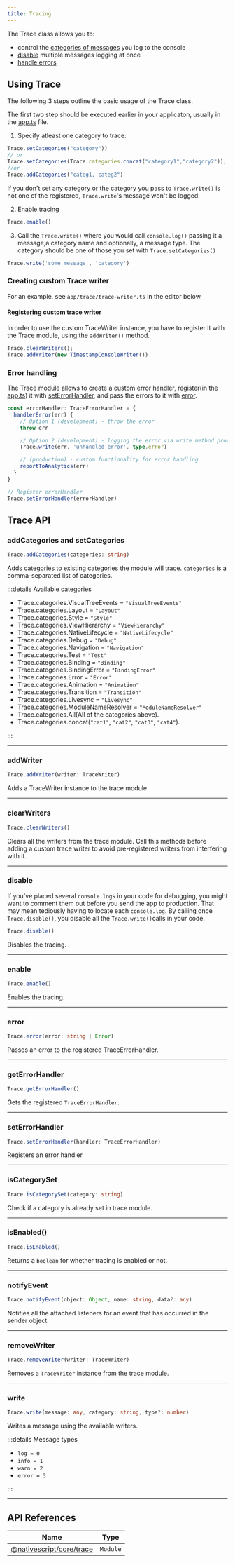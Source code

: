 ```yaml
---
title: Tracing
---
```


The Trace class allows you to:

- control the [categories of messages](#addcategories-and-setcategories) you log to the console
- [disable](#disable) multiple messages logging at once
- [handle errors](/guide/error-handling)

## Using Trace

The following 3 steps outline the basic usage of the Trace class.

The first two step should be executed earlier in your applicaton, usually in the [app.ts](/project-structure/src/main-js-ts) file.

1. Specify atleast one category to trace:

```ts
Trace.setCategories("category"))
// or
Trace.setCategories(Trace.categories.concat("category1","category2"));
//or
Trace.addCategories("categ1, categ2")
```
If you don't set any category or the category you pass to `Trace.write()` is not one of the registered, `Trace.write`'s message won't be logged.

2. Enable tracing

```ts
Trace.enable()
```

3. Call the `Trace.write()` where you would call `console.log()` passing it a message,a category name and optionally, a message type. The category should be one of those you set with `Trace.setCategories()`

```ts
Trace.write('some message', 'category')
```

### Creating custom Trace writer
For an example, see `app/trace/trace-writer.ts` in the editor below.
<!-- TODO: Add the example in a Preview -->

#### Registering custom trace writer

In order to use the custom TraceWriter instance, you have to register it with the Trace module, using the `addWriter()` method.

```ts
Trace.clearWriters();
Trace.addWriter(new TimestampConsoleWriter())
```

### Error handling

The Trace module allows to create a custom error handler, register(in the [app.ts](/project-structure/main-js-ts)) it with [setErrorHandler](#seterrorhandler), and pass the errors to it with [error](#error).

```ts
const errorHandler: TraceErrorHandler = {
  handlerError(err) {
    // Option 1 (development) - throw the error
    throw err

    // Option 2 (development) - logging the error via write method provided from trace module
    Trace.write(err, 'unhandled-error', type.error)

    // (production) - custom functionality for error handling
    reportToAnalytics(err)
  }
}

// Register errorHandler
Trace.setErrorHandler(errorHandler)

```

## Trace API

### addCategories and setCategories

```ts
Trace.addCategories(categories: string)
```

Adds categories to existing categories the module will trace.
`categories` is a comma-separated list of categories.

:::details Available categories

- Trace.categories.VisualTreeEvents = `"VisualTreeEvents"`
- Trace.categories.Layout = `"Layout"`
- Trace.categories.Style = `"Style"`
- Trace.categories.ViewHierarchy = `"ViewHierarchy"`
- Trace.categories.NativeLifecycle = `"NativeLifecycle"`
- Trace.categories.Debug = `"Debug"`
- Trace.categories.Navigation = `"Navigation"`
- Trace.categories.Test = `"Test"`
- Trace.categories.Binding = `"Binding"`
- Trace.categories.BindingError = `"BindingError"`
- Trace.categories.Error = `"Error"`
- Trace.categories.Animation = `"Animation"`
- Trace.categories.Transition = `"Transition"`
- Trace.categories.Livesync = `"Livesync"`
- Trace.categories.ModuleNameResolver = `"ModuleNameResolver"`
- Trace.categories.All(All of the categories above).
- Trace.categories.concat(`"cat1"`, `"cat2"`, `"cat3"`, `"cat4"`).

:::

---

### addWriter

```ts
Trace.addWriter(writer: TraceWriter)
```

Adds a TraceWriter instance to the trace module.

---

### clearWriters

```ts
Trace.clearWriters()
```

Clears all the writers from the trace module. Call this methods before adding a custom trace writer to avoid pre-registered writers from interfering with it.

---

### disable

If you've placed several `console.log`s in your code for debugging, you might want to comment them out before you send the app to production. That may mean tediously having to locate each `console.log`. By calling once `Trace.disable()`, you disable all the `Trace.write()`calls in your code.

```ts
Trace.disable()

```

Disables the tracing.

---

### enable

```ts
Trace.enable()

```

Enables the tracing.

---

### error

```ts
Trace.error(error: string | Error)
```

Passes an error to the registered TraceErrorHandler.

---

### getErrorHandler

```ts
Trace.getErrorHandler()
```

Gets the registered `TraceErrorHandler`.  

---

### setErrorHandler

```ts
Trace.setErrorHandler(handler: TraceErrorHandler)
```

Registers an error handler.

---

### isCategorySet

```ts
Trace.isCategorySet(category: string)
```

Check if a category is already set in trace module.

---

### isEnabled()

```ts
Trace.isEnabled()
```

Returns a `boolean` for whether tracing is enabled or not.

---

### notifyEvent

```ts
Trace.notifyEvent(object: Object, name: string, data?: any)
```

Notifies all the attached listeners for an event that has occurred in the sender object.

---

### removeWriter

```ts
Trace.removeWriter(writer: TraceWriter)
```

Removes a `TraceWriter` instance from the trace module.

---

### write

```ts
Trace.write(message: any, category: string, type?: number)
```

Writes a message using the available writers.

:::details Message types

- `log = 0`
- `info = 1`
- `warn = 2`
- `error = 3`

:::

---


## API References

| Name                                                                                  | Type     |
| ------------------------------------------------------------------------------------- | -------- |
| [@nativescript/core/trace](https://docs.nativescript.org/api-reference/modules/trace) | `Module` |

